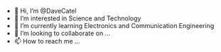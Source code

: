 - 👋 Hi, I’m @DaveCatel
- 👀 I’m interested in Science and Technology 
- 🌱 I’m currently learning Electronics and Communication Engineering 
- 💞️ I’m looking to collaborate on ...
- 📫 How to reach me ...

<!---
DaveCatel/DaveCatel is a ✨ special ✨ repository because its `README.md` (this file) appears on your GitHub profile.
You can click the Preview link to take a look at your changes.
--->
